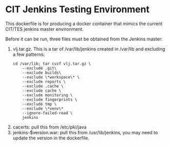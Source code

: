 # CIT Jenkins Testing Environment
This dockerfile is for producing a docker container that mimics the current CIT/TES jenkins master environment.

Before it can be run, three files must be obtained from the Jenkins master:

1.  vlj.tar.gz. This is a tar of /var/lib/jenkins created in /var/lib and excluding a few patterns:
    ```
    cd /var/lib; tar cvzf vlj.tar.gz \
        --exclude .git\
        --exclude builds\
        --exclude \*workspace\* \
        --exclude reports \
        --exclude .cache \
        --exclude cache \
        --exclude monitoring \
        --exclude fingerprints \
        --exclude tmp \
        --exclude \*venv\*
        --ignore-failed-read \
        jenkins
    ```
1. cacerts: pull this from /etc/pki/java
1. jenkins-$version.war: pull this from /usr/lib/jenkins, you may need to update the version in the dockerfile.
